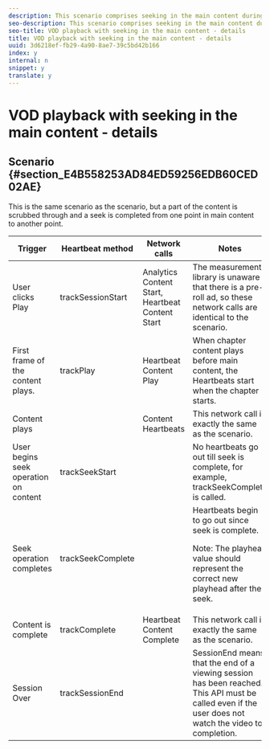 ```yaml
---
description: This scenario comprises seeking in the main content during playback.
seo-description: This scenario comprises seeking in the main content during playback.
seo-title: VOD playback with seeking in the main content - details
title: VOD playback with seeking in the main content - details
uuid: 3d6218ef-fb29-4a90-8ae7-39c5bd42b166
index: y
internal: n
snippet: y
translate: y
---
```


# VOD playback with seeking in the main content - details


## Scenario {#section_E4B558253AD84ED59256EDB60CED02AE}

This is the same scenario as the [](r_vhl_scenarios_no-interup-comm-details-ios.md) scenario, but a part of the content is scrubbed through and a seek is completed from one point in main content to another point.

<table id="table_650DCE0B482249FFB01CCE36F2DCF259"> 
 <thead> 
  <tr> 
   <th colname="col1" class="entry"> Trigger </th> 
   <th colname="col2" class="entry"> Heartbeat method </th> 
   <th colname="col3" class="entry"> Network calls </th> 
   <th colname="col4" class="entry"> Notes </th> 
  </tr>
 </thead>
 <tbody> 
  <tr> 
   <td colname="col1">User clicks <span class="uicontrol"> Play</span> </td> 
   <td colname="col2"><span class="codeph"> trackSessionStart</span> </td> 
   <td colname="col3"> Analytics Content Start, Heartbeat Content Start</td> 
   <td colname="col4">The measurement library is unaware that there is a pre-roll ad, so these network calls are identical to the <a href="r_vhl_scenarios_no-interup-comm-details-ios.md" scope="local" format="dita"></a> scenario. </td> 
  </tr> 
  <tr> 
   <td colname="col1"> First frame of the content plays. </td> 
   <td colname="col2"><span class="codeph"> trackPlay</span> </td> 
   <td colname="col3"> Heartbeat Content Play </td> 
   <td colname="col4"> When chapter content plays before main content, the Heartbeats start when the chapter starts. </td> 
  </tr> 
  <tr> 
   <td colname="col1"> Content plays </td> 
   <td colname="col2"> </td> 
   <td colname="col3"> Content Heartbeats </td> 
   <td colname="col4">This network call is exactly the same as the <a href="r_vhl_scenarios_no-interup-comm-details-ios.md" format="dita" scope="local"></a> scenario. </td> 
  </tr> 
  <tr> 
   <td colname="col1"> User begins seek operation on content </td> 
   <td colname="col2"><span class="codeph"> trackSeekStart</span> </td> 
   <td colname="col3"> </td> 
   <td colname="col4">No heartbeats go out till seek is complete, for example, <span class="codeph"> trackSeekComplete</span> is called. </td> 
  </tr> 
  <tr> 
   <td colname="col1"> Seek operation completes </td> 
   <td colname="col2"><span class="codeph"> trackSeekComplete</span> </td> 
   <td colname="col3"> </td> 
   <td colname="col4">Heartbeats begin to go out since seek is complete. <p type="tip">Note:  The playhead value should represent the correct new playhead after the seek. </p> </td> 
  </tr> 
  <tr> 
   <td colname="col1"> Content is complete </td> 
   <td colname="col2"><span class="codeph"> trackComplete</span> </td> 
   <td colname="col3"> Heartbeat Content Complete</td> 
   <td colname="col4">This network call is exactly the same as the <a href="r_vhl_scenarios_no-interup-comm-details-ios.md" scope="local" format="dita"></a> scenario. </td> 
  </tr> 
  <tr> 
   <td colname="col1"> Session Over </td> 
   <td colname="col2"><span class="codeph"> trackSessionEnd</span> </td> 
   <td colname="col3"> </td> 
   <td colname="col4"><span class="codeph"> SessionEnd</span> means that the end of a viewing session has been reached. This API must be called even if the user does not watch the video to completion. </td> 
  </tr> 
 </tbody> 
</table>

